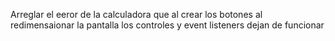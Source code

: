 Arreglar el eeror de la calculadora que al crear los botones al redimensaionar la pantalla los controles y event listeners dejan de funcionar

